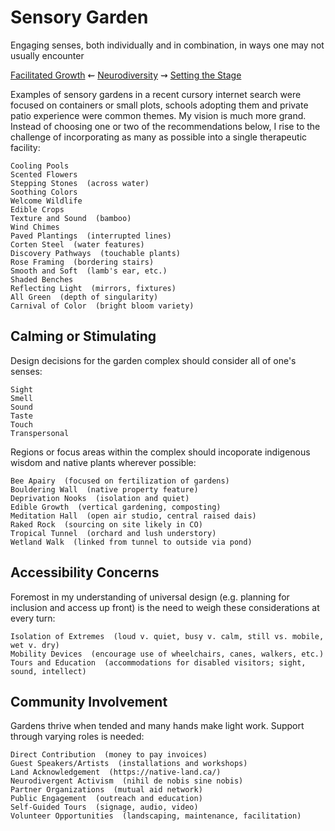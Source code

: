 
Sensory Garden
==============

Engaging senses, both individually and in combination, in ways one may not usually encounter


[Facilitated Growth](./vision.md 'Previous')
⇜
[Neurodiversity](./README.md 'Main')
⇝
[Setting the Stage](./introduction.md 'Next')


Examples of sensory gardens in a recent cursory internet search were focused on
containers or small plots, schools adopting them and private patio experience
were common themes.  My vision is much more grand.  Instead of choosing one or
two of the recommendations below, I rise to the challenge of incorporating as
many as possible into a single therapeutic facility:

```
Cooling Pools
Scented Flowers
Stepping Stones  (across water)
Soothing Colors
Welcome Wildlife
Edible Crops
Texture and Sound  (bamboo)
Wind Chimes
Paved Plantings  (interrupted lines)
Corten Steel  (water features)
Discovery Pathways  (touchable plants)
Rose Framing  (bordering stairs)
Smooth and Soft  (lamb's ear, etc.)
Shaded Benches
Reflecting Light  (mirrors, fixtures)
All Green  (depth of singularity)
Carnival of Color  (bright bloom variety)
```


Calming or Stimulating
----------------------

Design decisions for the garden complex should consider all of one's senses:

```
Sight
Smell
Sound
Taste
Touch
Transpersonal
```

Regions or focus areas within the complex should incoporate indigenous wisdom
and native plants wherever possible:

```
Bee Apairy  (focused on fertilization of gardens)
Bouldering Wall  (native property feature)
Deprivation Nooks  (isolation and quiet)
Edible Growth  (vertical gardening, composting)
Meditation Hall  (open air studio, central raised dais)
Raked Rock  (sourcing on site likely in CO)
Tropical Tunnel  (orchard and lush understory)
Wetland Walk  (linked from tunnel to outside via pond)
```


Accessibility Concerns
----------------------

Foremost in my understanding of universal design (e.g. planning for inclusion
and access up front) is the need to weigh these considerations at every turn:

```
Isolation of Extremes  (loud v. quiet, busy v. calm, still vs. mobile, wet v. dry)
Mobility Devices  (encourage use of wheelchairs, canes, walkers, etc.)
Tours and Education  (accommodations for disabled visitors; sight, sound, intellect)
```


Community Involvement
---------------------

Gardens thrive when tended and many hands make light work.  Support through
varying roles is needed:

```
Direct Contribution  (money to pay invoices)
Guest Speakers/Artists  (installations and workshops)
Land Acknowledgement  (https://native-land.ca/)
Neurodivergent Activism  (nihil de nobis sine nobis)
Partner Organizations  (mutual aid network)
Public Engagement  (outreach and education)
Self-Guided Tours  (signage, audio, video)
Volunteer Opportunities  (landscaping, maintenance, facilitation)
```

